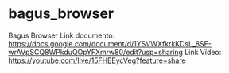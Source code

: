 # bagus_browser
Bagus Browser
Link documento: https://docs.google.com/document/d/1YSVWXfkrkKDsL_8SF-wrAVpSCQ8WPkduQOpYFXmrw80/edit?usp=sharing
Link Vídeo: https://youtube.com/live/15FHEEycVeg?feature=share

